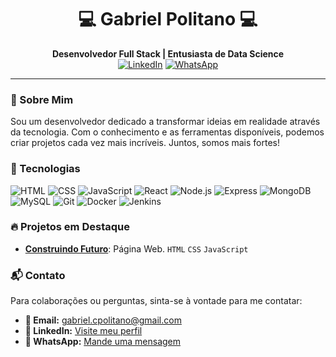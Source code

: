 <h1 align="center">💻 Gabriel Politano 💻</h1>

<p align="center">
  <b>Desenvolvedor Full Stack | Entusiasta de Data Science</b><br>
  <a href="[seuLinkLinkedIn](https://www.linkedin.com/in/gabriel-correia-politano-a30335302/)"><img src="https://img.shields.io/badge/-LinkedIn-gray?style=flat-square&logo=LinkedIn" alt="LinkedIn"/></a>
  <a href="https://wa.me/17996490509"><img src="https://img.shields.io/badge/-WhatsApp-gray?style=flat-square&logo=WhatsApp" alt="WhatsApp"/></a>
</p>

---

### 🚀 Sobre Mim
Sou um desenvolvedor dedicado a transformar ideias em realidade através da tecnologia. Com o conhecimento e as ferramentas disponíveis, podemos criar projetos cada vez mais incríveis. Juntos, somos mais fortes!

### 💼 Tecnologias

![HTML](https://img.shields.io/badge/-HTML-E34F26?style=flat-square&logo=html5&logoColor=white)
![CSS](https://img.shields.io/badge/-CSS-1572B6?style=flat-square&logo=css3&logoColor=white)
![JavaScript](https://img.shields.io/badge/-JavaScript-F7DF1E?style=flat-square&logo=javascript&logoColor=black)
![React](https://img.shields.io/badge/-React-61DAFB?style=flat-square&logo=react&logoColor=black)
![Node.js](https://img.shields.io/badge/-Node.js-339933?style=flat-square&logo=node.js&logoColor=white)
![Express](https://img.shields.io/badge/-Express-black?style=flat-square&logo=Express)
![MongoDB](https://img.shields.io/badge/-MongoDB-47A248?style=flat-square&logo=mongodb&logoColor=white)
![MySQL](https://img.shields.io/badge/-MySQL-4479A1?style=flat-square&logo=mysql&logoColor=white)
![Git](https://img.shields.io/badge/-Git-F05032?style=flat-square&logo=git&logoColor=white)
![Docker](https://img.shields.io/badge/-Docker-2496ED?style=flat-square&logo=docker&logoColor=white)
![Jenkins](https://img.shields.io/badge/-Jenkins-D24939?style=flat-square&logo=jenkins&logoColor=white)

### 🔥 Projetos em Destaque

- **[Construindo Futuro](linkProjeto1)**: Página Web. `HTML` `CSS` `JavaScript`

### 📬 Contato

Para colaborações ou perguntas, sinta-se à vontade para me contatar:

- **📧 Email:** [gabriel.cpolitano@gmail.com](mailto:gabriel.cpolitano@gmail.com)
- **💼 LinkedIn:** [Visite meu perfil](https://www.linkedin.com/in/gabriel-correia-politano-a30335302/)
- **📱 WhatsApp:** [Mande uma mensagem](https://wa.me/17996490503)

